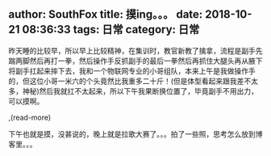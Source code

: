 author: SouthFox
title: 摸ing。。。
date: 2018-10-21 08:36:33
tags: 日常
category: 日常
---

昨天睡的比较早，所以早上比较精神，在集训时，教官新教了擒拿，流程是副手先踹两脚然后再打一拳，然后操作手反抓副手的最后一拳然后再抓住大腿头再从腋下将副手扛起来摔下去，我和一个物联网专业的小哥组队，本来上午是我做操作手的，但这位小哥一米六的个头竟然比我重多二十斤！(但是体型看起来跟我差不太多，神秘)然后我就扛不太起来，所以下午我果断换位置了，毕竟副手不用出力，可以摸啊。

,(read-more)

下午也就是摸，没甚说的，晚上就是拉歌大赛了。。。拍了一些照，思考怎么放到博客里。。。